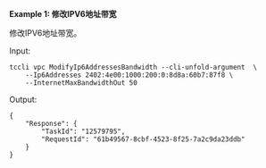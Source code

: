 **Example 1: 修改IPV6地址带宽**

修改IPV6地址带宽。

Input: 

```
tccli vpc ModifyIp6AddressesBandwidth --cli-unfold-argument  \
    --Ip6Addresses 2402:4e00:1000:200:0:8d8a:60b7:87f8 \
    --InternetMaxBandwidthOut 50
```

Output: 
```
{
    "Response": {
        "TaskId": "12579795",
        "RequestId": "61b49567-8cbf-4523-8f25-7a2c9da23ddb"
    }
}
```

